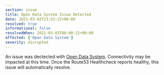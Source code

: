 ```yaml
---
section: issue
title: Open Data System Issue Detected
date: 2021-03-02T23:53:22+00:00
resolved: true
informational: false
resolvedWhen: 2021-03-03T00:00:22+00:00
affected: ['Open Data System']
severity: disrupted
---
```

An issue was dectected with [Open Data System](https://data.sba.gov).  Connectivity may be impacted at this time.  Once the Route53 Healthcheck reports healthy, this issue will automatically resolve.
